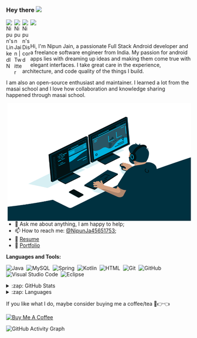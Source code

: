 ### Hey there <img src="https://media.giphy.com/media/hvRJCLFzcasrR4ia7z/giphy.gif" width="25px">

<a href="https://www.linkedin.com/in/nipun-jain-1a223a166/">
  <img align="left" alt="Nipun's LinkedIN" width="22px" src="https://raw.githubusercontent.com/peterthehan/peterthehan/master/assets/linkedin.svg" />
</a>
<a href="https://twitter.com/NipunJa45651753">
  <img align="left" alt="Nipun Jain | Twitter" width="22px" src="https://raw.githubusercontent.com/peterthehan/peterthehan/master/assets/twitter.svg" />
</a>
<a href="https://www.youtube.com/channel/UCg4Q4efuAY7qoqUA9lI7_ig">
  <img align="left" alt="Nipun's Discord" width="22px" src="https://raw.githubusercontent.com/peterthehan/peterthehan/master/assets/youtube.svg" />
</a>

![](https://visitor-badge.glitch.me/badge?page_id=lucifernipun22.lucifernipun22)

<br />

Hi, I'm Nipun Jain, a passionate Full Stack Android developer and a freelance software engineer from India. My passion for android apps lies with dreaming up ideas and making them come true with elegant interfaces. I take great care in the experience, architecture, and code quality of the things I build.

I am also an open-source enthusiast and maintainer. I learned a lot from the masai school and I love how collaboration and knowledge sharing happened through masai school.


  <img align="right" alt="GIF" src="https://github.com/lucifernipun22/lucifernipun22/blob/main/code.gif?raw=true" width="500" height="320" />
  
- 💬 Ask me about anything, I am happy to help;
- 📫 How to reach me: [@NipunJa45651753](https://twitter.com/NipunJa45651753);
- 📝 [Resume](https://drive.google.com/file/d/1hPl1l0ZL_xdISk9hZyKHwMAs1LlOTYi6/view?usp=sharing)
- 📝 [Portfolio](https://nipunj.netlify.app/#/home)

**Languages and Tools:**  


![Java](https://img.shields.io/badge/-Java-05122A?style=flat&logo=Java&logoColor=FFA518)&nbsp;
![MySQL](https://img.shields.io/badge/-MySQL-05122A?style=flat&logo=mysql&logoColor=FFFFFF)&nbsp;
![Spring](https://img.shields.io/badge/-Spring-05122A?style=flat&logo=Spring&logoColor=48ff00)&nbsp;
![Kotlin](https://img.shields.io/badge/-Kotlin-05122A?style=flat&logo=Kotlin&logoColor=FFA518)&nbsp;
![HTML](https://img.shields.io/badge/-HTML-05122A?style=flat&logo=HTML5)&nbsp;
![Git](https://img.shields.io/badge/-Git-05122A?style=flat&logo=git)&nbsp;
![GitHub](https://img.shields.io/badge/-GitHub-05122A?style=flat&logo=github)&nbsp;
![Visual Studio Code](https://img.shields.io/badge/-Visual%20Studio%20Code-05122A?style=flat&logo=visual-studio-code&logoColor=007ACC)&nbsp;
![Eclipse](https://img.shields.io/badge/-Eclipse-05122A?style=flat&logo=eclipse-ide&logoColor=2C2255)

<details>
  <summary>:zap: GitHub Stats</summary>
  <img align="left" alt="GitHub Stats" src="https://github-readme-stats.vercel.app/api?username=lucifernipun22&theme=synthwave&show_icons=true&count_private=true&include_all_commits=true&hide_border=true" />
</details>

<details>
  <summary>:zap: Languages</summary>
  <img align="left" alt="GitHub Language Stats" src="https://github-readme-stats.vercel.app/api/top-langs/?username=lucifernipun22&layout=compact&theme=synthwave&show_icons=true&count_private=true&include_all_commits=true&hide_border=true"" />
</details>



If you like what I do, maybe consider buying me a coffee/tea 🥺👉👈

<a href="https://www.buymeacoffee.com/nipun22" target="_blank"><img src="https://cdn.buymeacoffee.com/buttons/v2/default-red.png" alt="Buy Me A Coffee" width="150" ></a>

![GitHub Activity Graph](https://activity-graph.herokuapp.com/graph?username=lucifernipun22&bg_color=000000&theme=react-dark&line=5bcdec&point=ffffff&area=true&hide_border=true)


